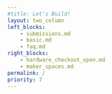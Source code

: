 ```yaml
---
#title: Let's Build!
layout: two_column
left_blocks:
    - submissions.md
    - basic.md
    - faq.md
right_blocks:
    - hardware_checkout_open.md
    - maker_spaces.md
permalink: /
priority: 7
---
```

